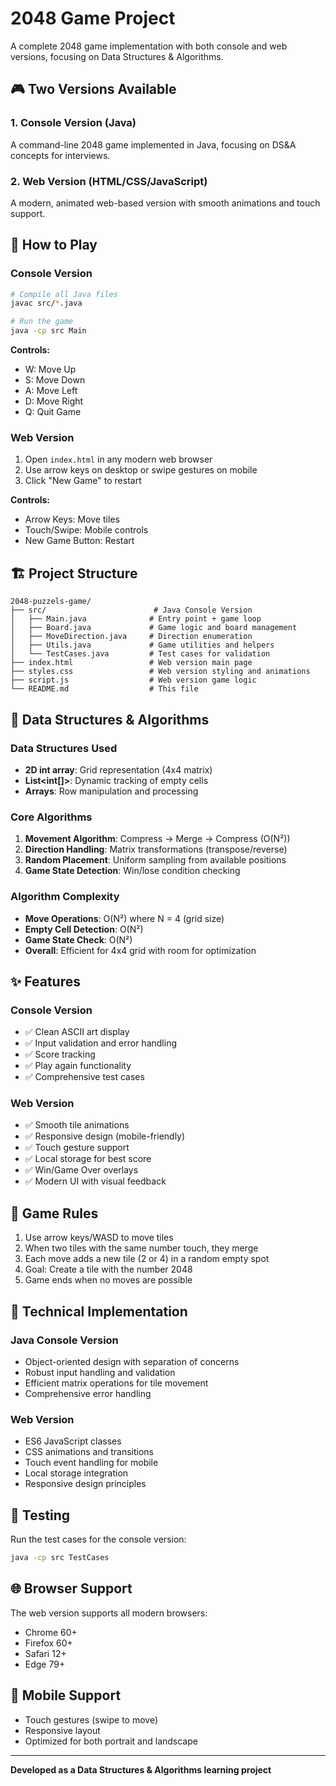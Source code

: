 # 2048 Game Project
A complete 2048 game implementation with both console and web versions, focusing on Data Structures & Algorithms.

## 🎮 Two Versions Available

### 1. Console Version (Java)
A command-line 2048 game implemented in Java, focusing on DS&A concepts for interviews.

### 2. Web Version (HTML/CSS/JavaScript)
A modern, animated web-based version with smooth animations and touch support.

## 🚀 How to Play

### Console Version
```bash
# Compile all Java files
javac src/*.java

# Run the game
java -cp src Main
```

**Controls:**
- W: Move Up
- S: Move Down  
- A: Move Left
- D: Move Right
- Q: Quit Game

### Web Version
1. Open `index.html` in any modern web browser
2. Use arrow keys on desktop or swipe gestures on mobile
3. Click "New Game" to restart

**Controls:**
- Arrow Keys: Move tiles
- Touch/Swipe: Mobile controls
- New Game Button: Restart

## 🏗️ Project Structure

```
2048-puzzels-game/
├── src/                        # Java Console Version
│   ├── Main.java              # Entry point + game loop
│   ├── Board.java             # Game logic and board management
│   ├── MoveDirection.java     # Direction enumeration
│   ├── Utils.java             # Game utilities and helpers
│   └── TestCases.java         # Test cases for validation
├── index.html                 # Web version main page
├── styles.css                 # Web version styling and animations
├── script.js                  # Web version game logic
└── README.md                  # This file
```

## 🧮 Data Structures & Algorithms

### Data Structures Used
- **2D int array**: Grid representation (4x4 matrix)
- **List<int[]>**: Dynamic tracking of empty cells
- **Arrays**: Row manipulation and processing

### Core Algorithms
1. **Movement Algorithm**: Compress → Merge → Compress (O(N²))
2. **Direction Handling**: Matrix transformations (transpose/reverse)
3. **Random Placement**: Uniform sampling from available positions
4. **Game State Detection**: Win/lose condition checking

### Algorithm Complexity
- **Move Operations**: O(N²) where N = 4 (grid size)
- **Empty Cell Detection**: O(N²)
- **Game State Check**: O(N²)
- **Overall**: Efficient for 4x4 grid with room for optimization

## ✨ Features

### Console Version
- ✅ Clean ASCII art display
- ✅ Input validation and error handling
- ✅ Score tracking
- ✅ Play again functionality
- ✅ Comprehensive test cases

### Web Version
- ✅ Smooth tile animations
- ✅ Responsive design (mobile-friendly)
- ✅ Touch gesture support
- ✅ Local storage for best score
- ✅ Win/Game Over overlays
- ✅ Modern UI with visual feedback

## 🎯 Game Rules
1. Use arrow keys/WASD to move tiles
2. When two tiles with the same number touch, they merge
3. Each move adds a new tile (2 or 4) in a random empty spot
4. Goal: Create a tile with the number 2048
5. Game ends when no moves are possible

## 🔧 Technical Implementation

### Java Console Version
- Object-oriented design with separation of concerns
- Robust input handling and validation
- Efficient matrix operations for tile movement
- Comprehensive error handling

### Web Version  
- ES6 JavaScript classes
- CSS animations and transitions
- Touch event handling for mobile
- Local storage integration
- Responsive design principles

## 🧪 Testing
Run the test cases for the console version:
```bash
java -cp src TestCases
```

## 🌐 Browser Support
The web version supports all modern browsers:
- Chrome 60+
- Firefox 60+
- Safari 12+
- Edge 79+

## 📱 Mobile Support
- Touch gestures (swipe to move)
- Responsive layout
- Optimized for both portrait and landscape

---
**Developed as a Data Structures & Algorithms learning project**
